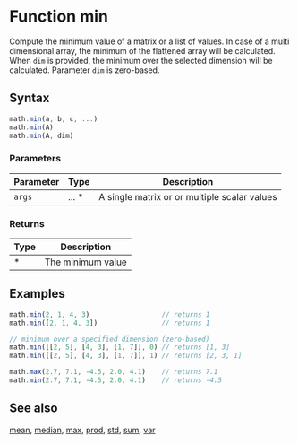<!-- Note: This file is automatically generated from source code comments. Changes made in this file will be overridden. -->

# Function min

Compute the minimum value of a matrix or a  list of values.
In case of a multi dimensional array, the minimum of the flattened array
will be calculated. When `dim` is provided, the minimum over the selected
dimension will be calculated. Parameter `dim` is zero-based.


## Syntax

```js
math.min(a, b, c, ...)
math.min(A)
math.min(A, dim)
```

### Parameters

Parameter | Type | Description
--------- | ---- | -----------
`args` | ... * | A single matrix or or multiple scalar values

### Returns

Type | Description
---- | -----------
* | The minimum value


## Examples

```js
math.min(2, 1, 4, 3)                  // returns 1
math.min([2, 1, 4, 3])                // returns 1

// minimum over a specified dimension (zero-based)
math.min([[2, 5], [4, 3], [1, 7]], 0) // returns [1, 3]
math.min([[2, 5], [4, 3], [1, 7]], 1) // returns [2, 3, 1]

math.max(2.7, 7.1, -4.5, 2.0, 4.1)    // returns 7.1
math.min(2.7, 7.1, -4.5, 2.0, 4.1)    // returns -4.5
```


## See also

[mean](mean.md),
[median](median.md),
[max](max.md),
[prod](prod.md),
[std](std.md),
[sum](sum.md),
[var](var.md)
